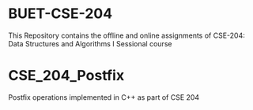 # BUET-CSE-204
This Repository contains the offline and online assignments of CSE-204: Data Structures and Algorithms I Sessional course

# CSE_204_Postfix
Postfix operations implemented in C++ as part of CSE 204

